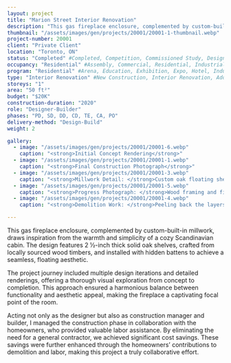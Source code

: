 ```yaml
---
layout: project 
title: "Marion Street Interior Renovation"
description: "This gas fireplace enclosure, complemented by custom-built-in millwork, draws inspiration from the warmth and simplicity of a cozy Scandinavian cabin. The design features 2 ½-inch thick solid oak shelves, crafted from locally sourced wood timbers, and installed with hidden battens to achieve a seamless, floating aesthetic."
thumbnail: "/assets/images/gen/projects/20001/20001-1-thumbnail.webp"
project-number: 20001
client: "Private Client"
location: "Toronto, ON"
status: "Completed" #Completed, Competition, Commissioned Study, Design Development, Construction, Demolished, Study
occupancy: "Residential" #Assembly, Commercial, Residential, Industrial, Institutional   
program: "Residential" #Arena, Education, Exhibition, Expo, Hotel, Industrial, Industry, Infrastructure, Landscape, Leisure, Library, Masterplan, Mixed Use, Museum/Gallery, Office, Parking, Pavillion, Publicspace, Religion, Research, Residential, Restaurant/Bar, Retail, Scenography, Services, Theatre
type: "Interior Renovation" #New Construction, Interior Renovation, Addition, Adaptive Reuse
storeys: "1"
area: "50 ft²"
budget: "$20K"
construction-duration: "2020"
role: "Designer-Builder"
phases: "PD, SD, DD, CD, TE, CA, PO"
delivery-method: "Design-Build"
weight: 2

gallery:
  - image: "/assets/images/gen/projects/20001/20001-6.webp"
    caption: "<strong>Initial Concept Rendering</strong>"
  - image: "/assets/images/gen/projects/20001/20001-1.webp"
    caption: "<strong>Final Construction Photograph</strong>"
  - image: "/assets/images/gen/projects/20001/20001-3.webp"
    caption: "<strong>Millwork Detail: </strong>Custom oak floating shelves and MDF cabinets with oak accents."
  - image: "/assets/images/gen/projects/20001/20001-5.webp"
    caption: "<strong>Progress Photograph: </strong>Wood framing and fireplace installation in progress."
  - image: "/assets/images/gen/projects/20001/20001-4.webp"
    caption: "<strong>Demolition Work: </strong>Peeling back the layers of previous interventions to reaveal original lathe & plaster walls."

---
```

This gas fireplace enclosure, complemented by custom-built-in millwork, draws inspiration from the warmth and simplicity of a cozy Scandinavian cabin. The design features 2 ½-inch thick solid oak shelves, crafted from locally sourced wood timbers, and installed with hidden battens to achieve a seamless, floating aesthetic.

The project journey included multiple design iterations and detailed renderings, offering a thorough visual exploration from concept to completion. This approach ensured a harmonious balance between functionality and aesthetic appeal, making the fireplace a captivating focal point of the room.

Acting not only as the designer but also as construction manager and builder, I managed the construction phase in collaboration with the homeowners, who provided valuable labor assistance. By eliminating the need for a general contractor, we achieved significant cost savings. These savings were further enhanced through the homeowners’ contributions to demolition and labor, making this project a truly collaborative effort.